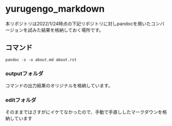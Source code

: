# yurugengo_markdown

本リポジトリは2022/1/24時点の下記リポジトリに対しpandocを用いたコンバージョンを試みた結果を格納しておく場所です。

## コマンド
```
pandoc -s -o about.md about.rst
```
### outputフォルダ
コマンドの出力結果のオリジナルを格納しています。

### editフォルダ
そのままではさすがにイケてなかったので、手動で手直ししたマークダウンを格納しています